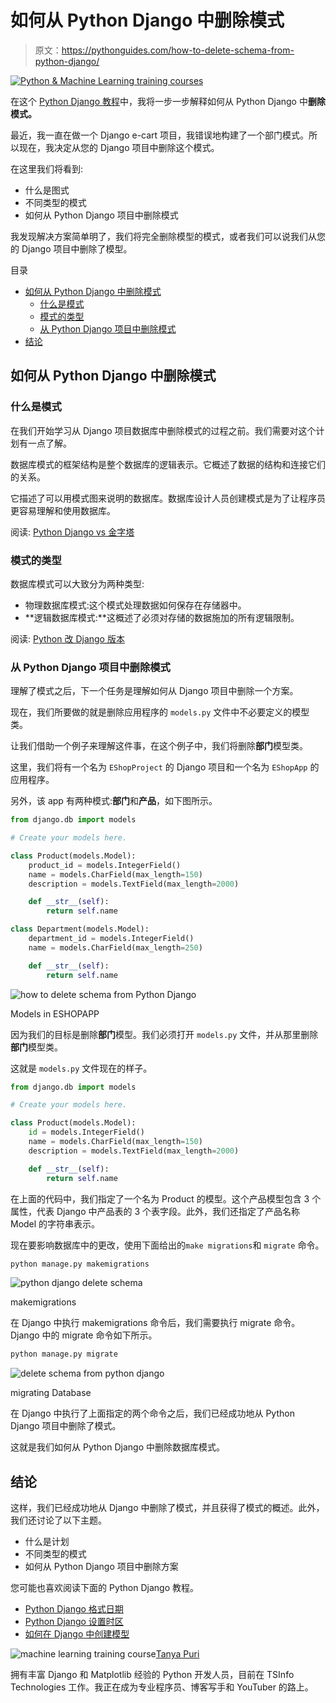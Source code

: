 # 如何从 Python Django 中删除模式

> 原文：<https://pythonguides.com/how-to-delete-schema-from-python-django/>

[![Python & Machine Learning training courses](img/49ec9c6da89a04c9f45bab643f8c765c.png)](https://sharepointsky.teachable.com/p/python-and-machine-learning-training-course)

在这个 [Python Django 教程](https://pythonguides.com/what-is-python-django/)中，我将一步一步解释如何从 Python Django 中**删除模式。**

最近，我一直在做一个 Django e-cart 项目，我错误地构建了一个部门模式。所以现在，我决定从您的 Django 项目中删除这个模式。

在这里我们将看到:

*   什么是图式
*   不同类型的模式
*   如何从 Python Django 项目中删除模式

我发现解决方案简单明了，我们将完全删除模型的模式，或者我们可以说我们从您的 Django 项目中删除了模型。

目录

[](#)

*   [如何从 Python Django 中删除模式](#How_to_Delete_Schema_from_Python_Django "How to Delete Schema from Python Django")
    *   [什么是模式](#What_is_schema "What is schema")
    *   [模式的类型](#Types_of_schema "Types of schema")
    *   [从 Python Django 项目中删除模式](#Delete_schema_from_Python_Django_project "Delete schema from Python Django project")
*   [结论](#Conclusion "Conclusion")

## 如何从 Python Django 中删除模式

### 什么是模式

在我们开始学习从 Django 项目数据库中删除模式的过程之前。我们需要对这个计划有一点了解。

数据库模式的框架结构是整个数据库的逻辑表示。它概述了数据的结构和连接它们的关系。

它描述了可以用模式图来说明的数据库。数据库设计人员创建模式是为了让程序员更容易理解和使用数据库。

阅读: [Python Django vs 金字塔](https://pythonguides.com/python-django-vs-pyramid/)

### 模式的类型

数据库模式可以大致分为两种类型:

*   物理数据库模式:这个模式处理数据如何保存在存储器中。
*   **逻辑数据库模式:**这概述了必须对存储的数据施加的所有逻辑限制。

阅读: [Python 改 Django 版本](https://pythonguides.com/python-change-django-version/)

### 从 Python Django 项目中删除模式

理解了模式之后，下一个任务是理解如何从 Django 项目中删除一个方案。

现在，我们所要做的就是删除应用程序的 `models.py` 文件中不必要定义的模型类。

让我们借助一个例子来理解这件事，在这个例子中，我们将删除**部门**模型类。

这里，我们将有一个名为 `EShopProject` 的 Django 项目和一个名为 `EShopApp` 的应用程序。

另外，该 app 有两种模式:**部门**和**产品**，如下图所示。

```py
from django.db import models

# Create your models here.

class Product(models.Model):
    product_id = models.IntegerField()
    name = models.CharField(max_length=150)
    description = models.TextField(max_length=2000)

    def __str__(self):
        return self.name

class Department(models.Model):
    department_id = models.IntegerField()
    name = models.CharField(max_length=250)

    def __str__(self):
        return self.name
```

![how to delete schema from Python Django](img/6afc6f3f073159aaffdacb8459f7e370.png "how to delete schema from Python Django")

Models in ESHOPAPP

因为我们的目标是删除**部门**模型。我们必须打开 `models.py` 文件，并从那里删除**部门**模型类。

这就是 `models.py` 文件现在的样子。

```py
from django.db import models

# Create your models here.

class Product(models.Model):
    id = models.IntegerField()
    name = models.CharField(max_length=150)
    description = models.TextField(max_length=2000)

    def __str__(self):
        return self.name
```

在上面的代码中，我们指定了一个名为 Product 的模型。这个产品模型包含 3 个属性，代表 Django 中产品表的 3 个表字段。此外，我们还指定了产品名称 Model 的字符串表示。

现在要影响数据库中的更改，使用下面给出的`make migrations`和 `migrate` 命令。

```py
python manage.py makemigrations
```

![python django delete schema](img/2da9f5440522badce9badce099fce86c.png "python django delete schema")

makemigrations

在 Django 中执行 makemigrations 命令后，我们需要执行 migrate 命令。Django 中的 migrate 命令如下所示。

```py
python manage.py migrate
```

![delete schema from python django](img/70608dcfd48e248ed4d5ac1010d00f99.png "delete schema from python django")

migrating Database

在 Django 中执行了上面指定的两个命令之后，我们已经成功地从 Python Django 项目中删除了模式。

这就是我们如何从 Python Django 中删除数据库模式。

## 结论

这样，我们已经成功地从 Django 中删除了模式，并且获得了模式的概述。此外，我们还讨论了以下主题。

*   什么是计划
*   不同类型的模式
*   如何从 Python Django 项目中删除方案

您可能也喜欢阅读下面的 Python Django 教程。

*   [Python Django 格式日期](https://pythonguides.com/python-django-format-date/)
*   [Python Django 设置时区](https://pythonguides.com/python-django-set-timezone/)
*   [如何在 Django 中创建模型](https://pythonguides.com/create-model-in-django/)

![machine learning training course](img/828b1aa82656a62c804f03b88399bfc5.png "Tanya")[Tanya Puri](https://pythonguides.com/author/tanya/)

拥有丰富 Django 和 Matplotlib 经验的 Python 开发人员，目前在 TSInfo Technologies 工作。我正在成为专业程序员、博客写手和 YouTuber 的路上。